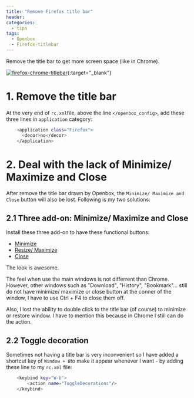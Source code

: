 ```yaml
---
title: "Remove Firefox title bar"
header:
categories:
  - tips
tags:
  - Openbox  
  - Firefox-titlebar
---
```


Remove the title bar to get more screen space (like in Chrome).

[![firefox-chrome-titlebar]({{site.baseurl}}/images/firefox-chrome-titlebar.png)]({{site.baseurl}}/images/firefox-chrome-titlebar.png){:target="_blank"}

# 1. Remove the title bar

At the very end of `rc.xml`file, above the line `</openbox_config>`, add these three lines in `application` category:

```bash
    <application class="Firefox">
      <decor>no</decor>
    </application>
```

# 2. Deal with the lack of Minimize/ Maximize and Close

After remove the title bar drawn by Openbox, the `Minimize/ Maximize and Close` button will also be lost. Following is my two solutions:

## 2.1 Three add-on: Minimize/ Maximize and Close

Install these three add-on to have these functional buttons:

* [Minimize](https://addons.mozilla.org/en-US/firefox/addon/minimize-the-window/ "Minimize")
* [Resize/ Maximize](https://addons.mozilla.org/firefox/addon/maximize-the-window/ "Resize/ Maximize")
* [Close](https://addons.mozilla.org/firefox/addon/close-the-window/ "Close")

The look is awesome.

The feel when use the main windows is not differrent than Chrome. However, other windows such as "Download", "History", "Bookmark"... still do not have minimize/ maximize or close button at the conner of the window, I have to use Ctrl + F4 to close them off.

Also, I lost the ability to double click to the title bar (of course) to minimize or restore window. I have to mention this because in Chrome I still can do the action.

## 2.2 Toggle decoration
Sometimes not having a title bar is very inconvenient so I have added a shortcut key of `Window + B`to make it appear whenever I want - by adding these line to my `rc.xml` file:

```bash
    <keybind key="W-b">
        <action name="ToggleDecorations"/>
    </keybind>
```

